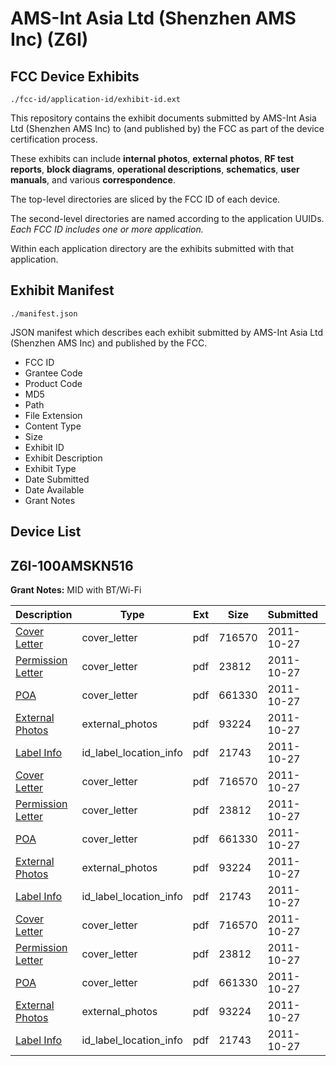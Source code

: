 # AMS-Int Asia Ltd (Shenzhen AMS Inc) (Z6I)
## FCC Device Exhibits

```
./fcc-id/application-id/exhibit-id.ext
```

This repository contains the exhibit documents submitted by AMS-Int Asia Ltd (Shenzhen AMS Inc) to (and published by) the FCC as part of the device certification process.

These exhibits can include **internal photos**, **external photos**, **RF test reports**, **block diagrams**, **operational descriptions**, **schematics**, **user manuals**, and various **correspondence**.

The top-level directories are sliced by the FCC ID of each device.

The second-level directories are named according to the application UUIDs. *Each FCC ID includes one or more application.*

Within each application directory are the exhibits submitted with that application. 

## Exhibit Manifest

```
./manifest.json
```

JSON manifest which describes each exhibit submitted by AMS-Int Asia Ltd (Shenzhen AMS Inc) and published by the FCC.

- FCC ID
- Grantee Code
- Product Code
- MD5
- Path
- File Extension
- Content Type
- Size
- Exhibit ID
- Exhibit Description
- Exhibit Type
- Date Submitted
- Date Available
- Grant Notes

## Device List
## Z6I-100AMSKN516
**Grant Notes:** MID with BT/Wi-Fi

| Description | Type | Ext | Size | Submitted | Available |
| ----------- | ---- | --- | ---- | --------- | --------- |
| [Cover Letter](Z6I-100AMSKN516/d3cf7477846cffb7142ba9171610580a/1568977.pdf) | cover_letter | pdf | 716570 | 2011-10-27 | 2011-10-27 |
| [Permission Letter](Z6I-100AMSKN516/d3cf7477846cffb7142ba9171610580a/1568980.pdf) | cover_letter | pdf | 23812 | 2011-10-27 | 2011-10-27 |
| [POA](Z6I-100AMSKN516/d3cf7477846cffb7142ba9171610580a/1568981.pdf) | cover_letter | pdf | 661330 | 2011-10-27 | 2011-10-27 |
| [External Photos](Z6I-100AMSKN516/d3cf7477846cffb7142ba9171610580a/1568978.pdf) | external_photos | pdf | 93224 | 2011-10-27 | 2011-10-27 |
| [Label Info](Z6I-100AMSKN516/d3cf7477846cffb7142ba9171610580a/1568979.pdf) | id_label_location_info | pdf | 21743 | 2011-10-27 | 2011-10-27 |
| [Cover Letter](Z6I-100AMSKN516/97a3f855f7394de2b06b4003b12b4b20/1568977.pdf) | cover_letter | pdf | 716570 | 2011-10-27 | 2011-10-27 |
| [Permission Letter](Z6I-100AMSKN516/97a3f855f7394de2b06b4003b12b4b20/1568980.pdf) | cover_letter | pdf | 23812 | 2011-10-27 | 2011-10-27 |
| [POA](Z6I-100AMSKN516/97a3f855f7394de2b06b4003b12b4b20/1568981.pdf) | cover_letter | pdf | 661330 | 2011-10-27 | 2011-10-27 |
| [External Photos](Z6I-100AMSKN516/97a3f855f7394de2b06b4003b12b4b20/1568978.pdf) | external_photos | pdf | 93224 | 2011-10-27 | 2011-10-27 |
| [Label Info](Z6I-100AMSKN516/97a3f855f7394de2b06b4003b12b4b20/1568979.pdf) | id_label_location_info | pdf | 21743 | 2011-10-27 | 2011-10-27 |
| [Cover Letter](Z6I-100AMSKN516/cabc0a5a96df3f2e5d98ab46a12d24ef/1568977.pdf) | cover_letter | pdf | 716570 | 2011-10-27 | 2011-10-27 |
| [Permission Letter](Z6I-100AMSKN516/cabc0a5a96df3f2e5d98ab46a12d24ef/1568980.pdf) | cover_letter | pdf | 23812 | 2011-10-27 | 2011-10-27 |
| [POA](Z6I-100AMSKN516/cabc0a5a96df3f2e5d98ab46a12d24ef/1568981.pdf) | cover_letter | pdf | 661330 | 2011-10-27 | 2011-10-27 |
| [External Photos](Z6I-100AMSKN516/cabc0a5a96df3f2e5d98ab46a12d24ef/1568978.pdf) | external_photos | pdf | 93224 | 2011-10-27 | 2011-10-27 |
| [Label Info](Z6I-100AMSKN516/cabc0a5a96df3f2e5d98ab46a12d24ef/1568979.pdf) | id_label_location_info | pdf | 21743 | 2011-10-27 | 2011-10-27 |
